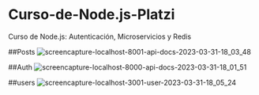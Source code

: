 # Curso-de-Node.js-Platzi
Curso de Node.js: Autenticación, Microservicios y Redis

##Posts
![screencapture-localhost-8001-api-docs-2023-03-31-18_03_48](https://user-images.githubusercontent.com/57459718/229575796-2c7f3c9c-37a8-4649-bd9a-9a780809d825.png)

##Auth
![screencapture-localhost-8000-api-docs-2023-03-31-18_01_51](https://user-images.githubusercontent.com/57459718/229576027-5cb4697b-577f-40db-aa55-6bd603a263d5.png)


##users
![screencapture-localhost-3001-user-2023-03-31-18_05_24](https://user-images.githubusercontent.com/57459718/229575953-0c69026d-c198-4d0b-a5a2-523ebd9f8345.png)



